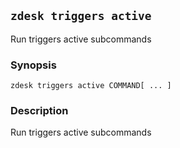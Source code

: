 ## `zdesk triggers active`

Run triggers active subcommands

### Synopsis

    zdesk triggers active COMMAND[ ... ]

### Description

Run triggers active subcommands

